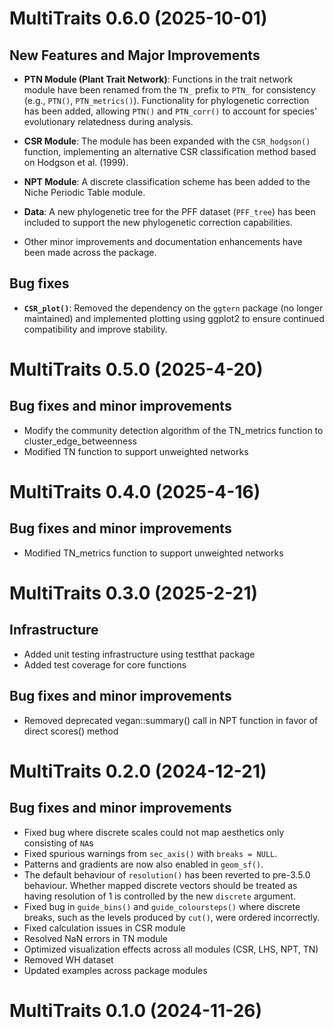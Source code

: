 # MultiTraits 0.6.0 (2025-10-01)

## New Features and Major Improvements

-   **PTN Module (Plant Trait Network)**: Functions in the trait network module have been renamed from the `TN_` prefix to `PTN_` for consistency (e.g., `PTN()`, `PTN_metrics()`). Functionality for phylogenetic correction has been added, allowing `PTN()` and `PTN_corr()` to account for species' evolutionary relatedness during analysis.

-   **CSR Module**: The module has been expanded with the `CSR_hodgson()` function, implementing an alternative CSR classification method based on Hodgson et al. (1999).

-   **NPT Module**: A discrete classification scheme has been added to the Niche Periodic Table module.

-   **Data**: A new phylogenetic tree for the PFF dataset (`PFF_tree`) has been included to support the new phylogenetic correction capabilities.

-   Other minor improvements and documentation enhancements have been made across the package.

## Bug fixes

-   **`CSR_plot()`**: Removed the dependency on the `ggtern` package (no longer maintained) and implemented plotting using ggplot2 to ensure continued compatibility and improve stability.

# MultiTraits 0.5.0 (2025-4-20)

## Bug fixes and minor improvements

-   Modify the community detection algorithm of the TN_metrics function to cluster_edge_betweenness
-   Modified TN function to support unweighted networks

# MultiTraits 0.4.0 (2025-4-16)

## Bug fixes and minor improvements

-   Modified TN_metrics function to support unweighted networks

# MultiTraits 0.3.0 (2025-2-21)

## Infrastructure

-   Added unit testing infrastructure using testthat package
-   Added test coverage for core functions

## Bug fixes and minor improvements

-   Removed deprecated vegan::summary() call in NPT function in favor of direct scores() method

# MultiTraits 0.2.0 (2024-12-21)

## Bug fixes and minor improvements

-   Fixed bug where discrete scales could not map aesthetics only consisting of `NA`s
-   Fixed spurious warnings from `sec_axis()` with `breaks = NULL`.
-   Patterns and gradients are now also enabled in `geom_sf()`.
-   The default behaviour of `resolution()` has been reverted to pre-3.5.0 behaviour. Whether mapped discrete vectors should be treated as having resolution of 1 is controlled by the new `discrete` argument.
-   Fixed bug in `guide_bins()` and `guide_coloursteps()` where discrete breaks, such as the levels produced by `cut()`, were ordered incorrectly.
-   Fixed calculation issues in CSR module
-   Resolved NaN errors in TN module
-   Optimized visualization effects across all modules (CSR, LHS, NPT, TN)
-   Removed WH dataset
-   Updated examples across package modules

# MultiTraits 0.1.0 (2024-11-26)
